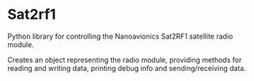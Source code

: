 # Sat2rf1

Python library for controlling the Nanoavionics Sat2RF1 satellite radio module.

Creates an object representing the radio module, providing methods for reading and writing data, printing debug info and sending/receiving data.

